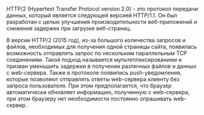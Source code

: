 HTTP/2 (Hypertext Transfer Protocol version 2.0) - это протокол передачи данных, который является следующей версией HTTP/1.1. Он был разработан с целью улучшения производительности веб-приложений и снижения задержек при загрузке веб-страниц.

В версии HTTP/2 (2015 год), из-за большого количества запросов и файлов, необходимых для получения одной страницы сайта, появилась возможность отправлять запрос по нескольким параллельным TCP соединениям. Такой подход называется мультеплексированием и призван уменьшить задержки в получении различных файлов и данных с web-сервера. Также в протоколе появились push-уведомления, которые позволяют отправлять ответы web-сервера клиенту без запроса пользователя. При этом предполагается, что браузер автоматически обновляет информацию, полученную с web-сервера, при этом браузеру нет необходимости постоянно опрашивать web-сервер.

